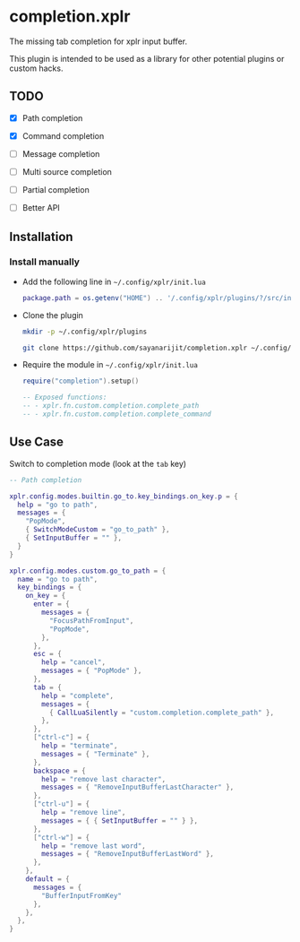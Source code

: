 completion.xplr
===============

The missing tab completion for xplr input buffer.

This plugin is intended to be used as a library for other potential plugins
or custom hacks.


TODO
----

- [x] Path completion
- [x] Command completion
- [ ] Message completion
- [ ] Multi source completion
- [ ] Partial completion
- [ ] Better API


Installation
------------

### Install manually

- Add the following line in `~/.config/xplr/init.lua`

  ```lua
  package.path = os.getenv("HOME") .. '/.config/xplr/plugins/?/src/init.lua'
  ```

- Clone the plugin

  ```bash
  mkdir -p ~/.config/xplr/plugins

  git clone https://github.com/sayanarijit/completion.xplr ~/.config/xplr/plugins/completion
  ```

- Require the module in `~/.config/xplr/init.lua`

  ```lua
  require("completion").setup()

  -- Exposed functions:
  -- - xplr.fn.custom.completion.complete_path
  -- - xplr.fn.custom.completion.complete_command
  ```


Use Case
--------

Switch to completion mode (look at the `tab` key)

  ```lua
  -- Path completion

  xplr.config.modes.builtin.go_to.key_bindings.on_key.p = {
    help = "go to path",
    messages = {
      "PopMode",
      { SwitchModeCustom = "go_to_path" },
      { SetInputBuffer = "" },
    }
  }

  xplr.config.modes.custom.go_to_path = {
    name = "go to path",
    key_bindings = {
      on_key = {
        enter = {
          messages = {
            "FocusPathFromInput",
            "PopMode",
          },
        },
        esc = {
          help = "cancel",
          messages = { "PopMode" },
        },
        tab = {
          help = "complete",
          messages = {
            { CallLuaSilently = "custom.completion.complete_path" },
          },
        },
        ["ctrl-c"] = {
          help = "terminate",
          messages = { "Terminate" },
        },
        backspace = {
          help = "remove last character",
          messages = { "RemoveInputBufferLastCharacter" },
        },
        ["ctrl-u"] = {
          help = "remove line",
          messages = { { SetInputBuffer = "" } },
        },
        ["ctrl-w"] = {
          help = "remove last word",
          messages = { "RemoveInputBufferLastWord" },
        },
      },
      default = {
        messages = {
          "BufferInputFromKey"
        },
      },
    },
  }
  ```
